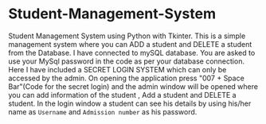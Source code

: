 # Student-Management-System
Student Management System using Python with Tkinter. This is a simple management system where you can ADD a student and DELETE a student from the Database. I have connected to mySQL database. You are asked to use your MySql password in the code as per your database connection. Here I have included a SECRET LOGIN SYSTEM which can only be accessed by the admin. On opening the application press "007 + Space Bar"(Code for the secret login) and the admin window will be opened where you can add information of the student , Add a student and DELETE a student. In the login window a student can see his details by using his/her name as ```Username``` and ```Admission number``` as his password.
